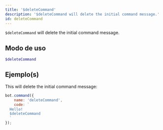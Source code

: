 ```yaml
---
title: '$deleteCommand'
description: '$deleteCommand will delete the initial command message.'
id: deleteCommand
---
```


`$deleteCommand` will delete the initial command message.

## Modo de uso

```php
$deleteCommand
```

## Ejemplo(s)

This will delete the initial command message:

```javascript
bot.command({
    name: 'deleteCommand',
    code: `
  Hello!
  $deleteCommand
  `
});
```

